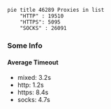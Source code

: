
```mermaid
pie title 46289 Proxies in list
    "HTTP" : 19510
    "HTTPS": 5095
    "SOCKS" : 26091
```

### Some Info
#### Average Timeout

- mixed: 3.2s
- http: 1.2s
- https: 8.4s
- socks: 4.7s